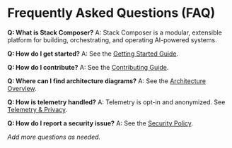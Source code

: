 # Frequently Asked Questions (FAQ)

**Q: What is Stack Composer?**
A: Stack Composer is a modular, extensible platform for building, orchestrating, and operating AI-powered systems.

**Q: How do I get started?**
A: See the [Getting Started Guide](../getting-started/README.md).

**Q: How do I contribute?**
A: See the [Contributing Guide](../contributing/README.md).

**Q: Where can I find architecture diagrams?**
A: See the [Architecture Overview](../architecture/architecture-overview.md).

**Q: How is telemetry handled?**
A: Telemetry is opt-in and anonymized. See [Telemetry & Privacy](../operations/telemetry-privacy.md).

**Q: How do I report a security issue?**
A: See the [Security Policy](../operations/security-policy.md).

_Add more questions as needed._

